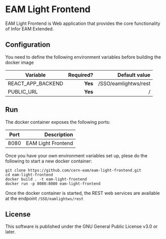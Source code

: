 # EAM Light Frontend
EAM Light Frontend is Web application that provides the core functionality of Infor EAM Extended. 

## Configuration
You need to define the following environment variables before building the docker image

| Variable        | Required?  | Default value |
| ------------- | -----:|---------:|
| REACT_APP_BACKEND           | **Yes** | /SSO/eamlightws/rest |
| PUBLIC_URL         | **Yes** | / |

## Run

The docker container exposes the following ports:

| Port        | Description  |
| ------------- | -----:|
| 8080          | EAM Light Frontend | 

Once you have your own environment variables set up, plese do the following to start a new docker container:
```
git clone https://github.com/cern-eam/eam-light-frontend.git
cd eam-light-frontend
docker build . -t eam-light-frontend
docker run -p 8080:8080 eam-light-frontend
``` 

Once the docker container is started, the REST web services are available at the endpoint `/SSO/eamlightws/rest`

## License
This software is published under the GNU General Public License v3.0 or later.